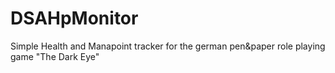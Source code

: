 # DSAHpMonitor
Simple Health and Manapoint tracker for the german pen&amp;paper role playing game "The Dark Eye"
